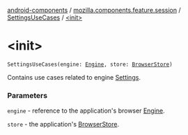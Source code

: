 [android-components](../../index.md) / [mozilla.components.feature.session](../index.md) / [SettingsUseCases](index.md) / [&lt;init&gt;](./-init-.md)

# &lt;init&gt;

`SettingsUseCases(engine: `[`Engine`](../../mozilla.components.concept.engine/-engine/index.md)`, store: `[`BrowserStore`](../../mozilla.components.browser.state.store/-browser-store/index.md)`)`

Contains use cases related to engine [Settings](../../mozilla.components.concept.engine/-settings/index.md).

### Parameters

`engine` - reference to the application's browser [Engine](../../mozilla.components.concept.engine/-engine/index.md).

`store` - the application's [BrowserStore](../../mozilla.components.browser.state.store/-browser-store/index.md).
